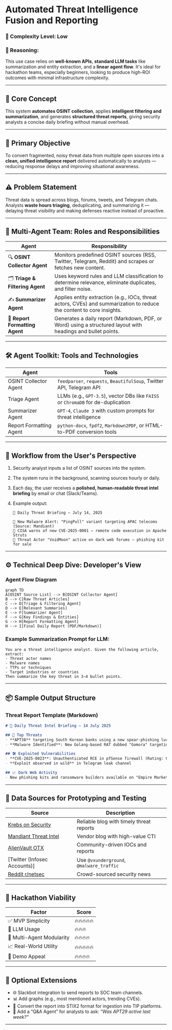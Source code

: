 
# Automated Threat Intelligence Fusion and Reporting

### 🔹 Complexity Level: Low

### 🔹 Reasoning:

This use case relies on **well-known APIs**, **standard LLM tasks** like summarization and entity extraction, and a **linear agent flow**. It's ideal for hackathon teams, especially beginners, looking to produce high-ROI outcomes with minimal infrastructure complexity.

---

## 🎯 Core Concept

This system **automates OSINT collection**, applies **intelligent filtering and summarization**, and generates **structured threat reports**, giving security analysts a concise daily briefing without manual overhead.

---

## 🎯 Primary Objective

To convert fragmented, noisy threat data from multiple open sources into a **clean, unified intelligence report** delivered automatically to analysts — reducing response delays and improving situational awareness.

---

## ⚠️ Problem Statement

Threat data is spread across blogs, forums, tweets, and Telegram chats. Analysts **waste hours triaging**, deduplicating, and summarizing it — delaying threat visibility and making defenses reactive instead of proactive.

---

## 🧠 Multi-Agent Team: Roles and Responsibilities

| Agent                           | Responsibility                                                                                                        |
| ------------------------------- | --------------------------------------------------------------------------------------------------------------------- |
| 🔍 **OSINT Collector Agent**    | Monitors predefined OSINT sources (RSS, Twitter, Telegram, Reddit) and scrapes or fetches new content.                |
| 🗂 **Triage & Filtering Agent** | Uses keyword rules and LLM classification to determine relevance, eliminate duplicates, and filter noise.             |
| ✍️ **Summarizer Agent**         | Applies entity extraction (e.g., IOCs, threat actors, CVEs) and summarization to reduce the content to core insights. |
| 🧾 **Report Formatting Agent**  | Generates a daily report (Markdown, PDF, or Word) using a structured layout with headings and bullet points.          |

---

## 🛠 Agent Toolkit: Tools and Technologies

| Agent                   | Tools                                                                            |
| ----------------------- | -------------------------------------------------------------------------------- |
| OSINT Collector Agent   | `feedparser`, `requests`, `BeautifulSoup`, Twitter API, Telegram API             |
| Triage Agent            | LLMs (e.g., `GPT-3.5`), vector DBs like `FAISS` or `ChromaDB` for de-duplication |
| Summarizer Agent        | `GPT-4`, `Claude 3` with custom prompts for threat intelligence                  |
| Report Formatting Agent | `python-docx`, `fpdf2`, `Markdown2PDF`, or HTML-to-PDF conversion tools          |

---

## 🧭 Workflow from the User's Perspective

1. Security analyst inputs a list of OSINT sources into the system.
2. The system runs in the background, scanning sources hourly or daily.
3. Each day, the user receives a **polished, human-readable threat intel briefing** by email or chat (Slack/Teams).
4. Example output:

   ```
   🧠 Daily Threat Briefing — July 14, 2025

   🔹 New Malware Alert: "PingPull" variant targeting APAC telecoms (Source: Mandiant)
   🔹 CISA warns of new CVE-2025-0001 — remote code execution in Apache Struts
   🔹 Threat Actor "VoidMoon" active on dark web forums — phishing kit for sale
   ```

---

## ⚙️ Technical Deep Dive: Developer's View

### Agent Flow Diagram

```mermaid
graph TD
A[OSINT Source List] --> B[OSINT Collector Agent]
B --> C[Raw Threat Articles]
C --> D[Triage & Filtering Agent]
D --> E[Relevant Summaries]
E --> F[Summarizer Agent]
F --> G[Key Findings & Entities]
G --> H[Report Formatting Agent]
H --> I[Final Daily Report (PDF/Markdown)]
```

### Example Summarization Prompt for LLM:

```
You are a threat intelligence analyst. Given the following article, extract:
- Threat actor names
- Malware names
- TTPs or techniques
- Target industries or countries
Then summarize the key threat in 3–4 bullet points.
```

---

## 📦 Sample Output Structure

### Threat Report Template (Markdown)

```md
# 🧠 Daily Threat Intel Briefing — 14 July 2025

## 🔸 Top Threats
- **APT38** targeting South Korean banks using a new spear-phishing lure (source: Kaspersky)
- **Malware Identified**: New Golang-based RAT dubbed "Gomora" targeting Linux servers

## 🛠 Exploited Vulnerabilities
- **CVE-2025-0023**: Unauthenticated RCE in pfSense firewall (Rating: Critical)
- **Exploit observed in wild** in Telegram leak channel

## 📈 Dark Web Activity
- New phishing kits and ransomware builders available on "Empire Market"
```

---

## 🧪 Data Sources for Prototyping and Testing

| Source                                                           | Description                              |
| ---------------------------------------------------------------- | ---------------------------------------- |
| [Krebs on Security](https://krebsonsecurity.com)                 | Reliable blog with timely threat reports |
| [Mandiant Threat Intel](https://www.mandiant.com/resources/blog) | Vendor blog with high-value CTI          |
| [AlienVault OTX](https://otx.alienvault.com)                     | Community-driven IOCs and reports        |
| \[Twitter (Infosec Accounts)]                                    | Use `@vxunderground`, `@malware_traffic` |
| [Reddit r/netsec](https://reddit.com/r/netsec)                   | Crowd-sourced security news              |

---

## 🚀 Hackathon Viability

| Factor                    | Score      |
| ------------------------- | ---------- |
| ✅ MVP Simplicity          | 🔥🔥🔥🔥🔥 |
| 🧠 LLM Usage              | 🔥🔥🔥     |
| 👥 Multi-Agent Modularity | 🔥🔥🔥🔥   |
| 📈 Real-World Utility     | 🔥🔥🔥🔥🔥 |
| 🎤 Demo Appeal            | 🔥🔥🔥🔥   |

---

## 🧩 Optional Extensions

* 🌐 Slackbot integration to send reports to SOC team channels.
* 📊 Add graphs (e.g., most mentioned actors, trending CVEs).
* 🔁 Convert the report into STIX2 format for ingestion into TIP platforms.
* 🧠 Add a “Q\&A Agent” for analysts to ask: *“Was APT29 active last week?”*

---
